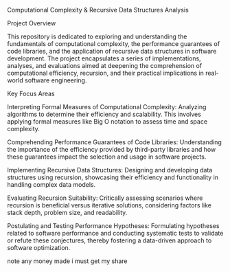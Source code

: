 Computational Complexity & Recursive Data Structures Analysis


Project Overview


This repository is dedicated to exploring and understanding the fundamentals of computational complexity, the performance guarantees of code libraries, and the application of recursive data structures in software development. The project encapsulates a series of implementations, analyses, and evaluations aimed at deepening the comprehension of computational efficiency, recursion, and their practical implications in real-world software engineering.

Key Focus Areas


Interpreting Formal Measures of Computational Complexity: Analyzing algorithms to determine their efficiency and scalability. This involves applying formal measures like Big O notation to assess time and space complexity.

Comprehending Performance Guarantees of Code Libraries: Understanding the importance of the efficiency provided by third-party libraries and how these guarantees impact the selection and usage in software projects.

Implementing Recursive Data Structures: Designing and developing data structures using recursion, showcasing their efficiency and functionality in handling complex data models.

Evaluating Recursion Suitability: Critically assessing scenarios where recursion is beneficial versus iterative solutions, considering factors like stack depth, problem size, and readability.

Postulating and Testing Performance Hypotheses: Formulating hypotheses related to software performance and conducting systematic tests to validate or refute these conjectures, thereby fostering a data-driven approach to software optimization.


note any money made i must get my share
